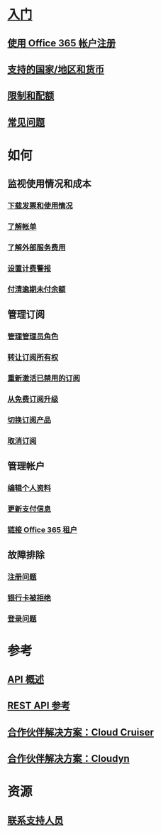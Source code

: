 # [入门](billing-getting-started.md)
## [使用 Office 365 帐户注册](../billing-use-existing-office-365-account-azure-subscription.md)
## [支持的国家/地区和货币](../billing-countries-and-currencies.md)
## [限制和配额](../azure-subscription-service-limits.md)
## [常见问题](../billing-subscription-faq.md)
# 如何
## 监视使用情况和成本
### [下载发票和使用情况](../billing-download-azure-invoice-daily-usage-date.md)
### [了解帐单](billing-understand-your-bill.md)
### [了解外部服务费用](../billing-understand-your-azure-marketplace-charges.md)
### [设置计费警报](../billing-set-up-alerts.md)
### [付清逾期未付余额](../billing-azure-subscription-past-due-balance.md)
## 管理订阅
### [管理管理员角色](../billing-add-change-azure-subscription-administrator.md)
### [转让订阅所有权](../billing-subscription-transfer.md)
### [重新激活已禁用的订阅](../billing-subscription-become-disable.md)
### [从免费订阅升级](../billing-upgrade-azure-subscription.md)
### [切换订阅产品](../billing-how-to-switch-azure-offer.md)
### [取消订阅](../billing-how-to-cancel-azure-subscription.md)
## 管理帐户
### [编辑个人资料](../billing-how-to-change-azure-account-profile.md)
### [更新支付信息](../billing-how-to-change-credit-card.md)
### [链接 Office 365 租户](../billing-add-office-365-tenant-to-azure-subscription.md)
## 故障排除
### [注册问题](../billing-troubleshoot-azure-sign-up-issues.md)
### [银行卡被拒绝](../billing-credit-card-fails-during-azure-sign-up.md)
### [登录问题](../billing-cannot-login-subscription.md)

# 参考
## [API 概述](../billing-usage-rate-card-overview.md)
## [REST API 参考](https://msdn.microsoft.com/en-us/library/azure/1ea5b323-54bb-423d-916f-190de96c6a3c)
## [合作伙伴解决方案：Cloud Cruiser](../billing-usage-rate-card-partner-solution-cloudcruiser.md)
## [合作伙伴解决方案：Cloudyn](../billing-usage-rate-card-partner-solution-cloudyn.md)

# 资源
## [联系支持人员](../billing-how-to-create-billing-support-ticket.md)

<!--HONumber=Jan17_HO1-->


